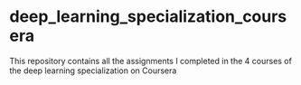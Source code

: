 # deep_learning_specialization_coursera
This repository contains all the assignments I completed in the 4 courses of the deep learning specialization on Coursera
